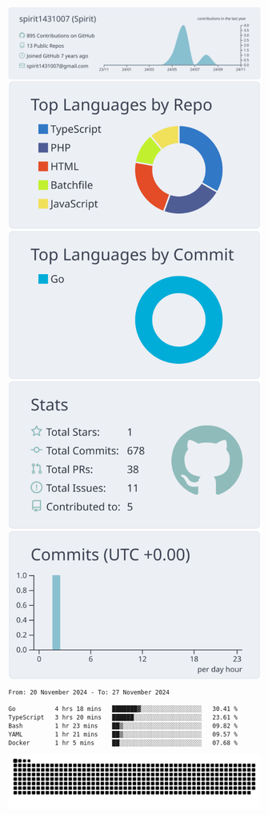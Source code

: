 [![](https://raw.githubusercontent.com/spirit1431007/spirit1431007/master/profile-summary-card-output/nord_bright/0-profile-details.svg)](https://git.io/spiritx)
[![](https://raw.githubusercontent.com/spirit1431007/spirit1431007/master/profile-summary-card-output/nord_bright/1-repos-per-language.svg)](https://git.io/spiritx) [![](https://raw.githubusercontent.com/spirit1431007/spirit1431007/master/profile-summary-card-output/nord_bright/2-most-commit-language.svg)](https://git.io/spiritx)
[![](https://raw.githubusercontent.com/spirit1431007/spirit1431007/master/profile-summary-card-output/nord_bright/3-stats.svg)](https://git.io/spiritx) [![](https://raw.githubusercontent.com/spirit1431007/spirit1431007/master/profile-summary-card-output/nord_bright/4-productive-time.svg)](https://git.io/spiritx)

<!--START_SECTION:waka-->

```txt
From: 20 November 2024 - To: 27 November 2024

Go           4 hrs 18 mins   ███████▓░░░░░░░░░░░░░░░░░   30.41 %
TypeScript   3 hrs 20 mins   ██████░░░░░░░░░░░░░░░░░░░   23.61 %
Bash         1 hr 23 mins    ██▒░░░░░░░░░░░░░░░░░░░░░░   09.82 %
YAML         1 hr 21 mins    ██▒░░░░░░░░░░░░░░░░░░░░░░   09.57 %
Docker       1 hr 5 mins     ██░░░░░░░░░░░░░░░░░░░░░░░   07.68 %
```

<!--END_SECTION:waka-->

![contribution](https://github.com/spirit1431007/spirit1431007/blob/output/github-contribution-grid-snake.svg)
